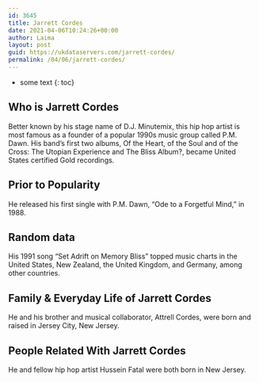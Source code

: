 ```yaml
---
id: 3645
title: Jarrett Cordes
date: 2021-04-06T10:24:26+00:00
author: Laima
layout: post
guid: https://ukdataservers.com/jarrett-cordes/
permalink: /04/06/jarrett-cordes/
---
```


* some text
{: toc}


## Who is Jarrett Cordes
                  
                  
                  
Better known by his stage name of D.J. Minutemix, this hip hop artist is most famous as a founder of a popular 1990s music group called P.M. Dawn. His band&#8217;s first two albums, Of the Heart, of the Soul and of the Cross: The Utopian Experience and The Bliss Album?, became United States certified Gold recordings. 
                  
              
            
              
            
                
                
                
## Prior to Popularity
                  
                  
                  
He released his first single with P.M. Dawn, &#8220;Ode to a Forgetful Mind,&#8221; in 1988. 
                  
              
            
              
            
                
                
                
## Random data
                  
                  
                  
His 1991 song &#8220;Set Adrift on Memory Bliss&#8221; topped music charts in the United States, New Zealand, the United Kingdom, and Germany, among other countries. 
                  
              
            
              
            
                
                
                
## Family & Everyday Life of Jarrett Cordes
                  
                  
                  
He and his brother and musical collaborator, Attrell Cordes, were born and raised in Jersey City, New Jersey. 
                  
              
            
              
            
                
                
                
## People Related With Jarrett Cordes
                  
                  
                  
He and fellow hip hop artist Hussein Fatal were both born in New Jersey. 
                  
              
            
              
            
                
              
            
              
              
            
            
              
            
          
          
          